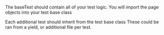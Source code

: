 The baseTest should contain all of your test logic.
You will import the page objects into your test base class

Each additional test should inherit from the test base class
These could be ran from a yield, or additional file per test.

